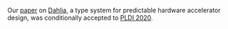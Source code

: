 Our [paper][] on [Dahlia][], a type system for predictable hardware accelerator design, was conditionally accepted to [PLDI 2020][pldi].

[paper]: https://rachitnigam.com/files/pubs/dahlia.pdf
[dahlia]: https://capra.cs.cornell.edu/dahlia/
[pldi]: https://pldi20.sigplan.org/
